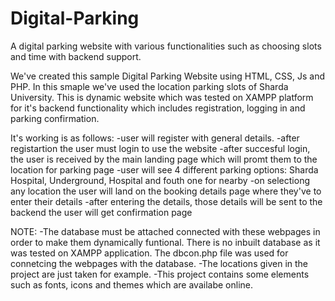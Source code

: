 # Digital-Parking
A digital parking website with various functionalities such as choosing slots and time with backend support.

We've created this sample Digital Parking Website using HTML, CSS, Js and PHP. In this smaple we've used the location parking slots of Sharda University. This is dynamic website which was tested on XAMPP platform for it's backend functionality which includes registration, logging in and parking confirmation.

It's working is as follows:
-user will register with general details.
-after registartion the user must login to use the website
-after succesful login, the user is received by the main landing page which will promt them to the location for parking page
-user will see 4 different parking options: Sharda Hospital, Underground, Hospital and fouth one for nearby 
-on selectiong any location the user will land on the booking details page where they've to enter their details
-after entering the details, those details will be sent to the backend the user will get confirmation page

NOTE: 
-The database must be attached connected with these webpages in order to make them dynamically funtional. There is no inbuilt database as it was tested on XAMPP application. The dbcon.php file was used for connetcing the webpages with the database.
-The locations given in the project are just taken for example.
-This project contains some elements such as fonts, icons and themes which are availabe online.
